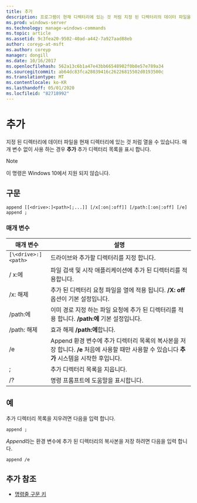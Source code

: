 ```yaml
---
title: 추가
description: 프로그램이 현재 디렉터리에 있는 것 처럼 지정 된 디렉터리의 데이터 파일을 열 수 있도록 하는 추가 명령에 대 한 참조 항목입니다.
ms.prod: windows-server
ms.technology: manage-windows-commands
ms.topic: article
ms.assetid: 9c3fea20-9502-40ad-a442-7a927aad88eb
author: coreyp-at-msft
ms.author: coreyp
manager: dongill
ms.date: 10/16/2017
ms.openlocfilehash: 562a13c6b1a47e43bb66548902f0b8e57e789a34
ms.sourcegitcommit: ab64dc83fca28039416c26226815502d0193500c
ms.translationtype: MT
ms.contentlocale: ko-KR
ms.lasthandoff: 05/01/2020
ms.locfileid: "82718992"
---
```

# <a name="append"></a>추가

지정 된 디렉터리에 데이터 파일을 현재 디렉터리에 있는 것 처럼 열을 수 있습니다. 매개 변수 없이 사용 하는 경우 **추가** 추가 디렉터리 목록을 표시 합니다.

> [!NOTE]
> 이 명령은 Windows 10에서 지원 되지 않습니다.

## <a name="syntax"></a>구문

```
append [[<drive>:]<path>[;...]] [/x[:on|:off]] [/path:[:on|:off] [/e]
append ;
```

### <a name="parameters"></a>매개 변수

| 매개 변수 | 설명 |
| --------- | ----------- |
| `[\<drive>:]<path>` | 드라이브와 추가할 디렉터리를 지정 합니다. |
| / x:에 | 파일 검색 및 시작 애플리케이션에 추가 된 디렉터리를 적용합니다. |
| /x: 해제 | 추가 된 디렉터리 요청 파일을 열에 적용 됩니다. **/X: off** 옵션이 기본 설정입니다. |
| /path:에 | 이미 경로 지정 하는 파일 요청에 추가 된 디렉터리를 적용 합니다. **/path:에** 기본 설정입니다. |
| /path: 해제 | 효과 해제 **/path:에**합니다. |
| /e | Append 환경 변수에 추가 디렉터리 목록의 복사본을 저장 합니다. **/e** 처음에 사용할 때만 사용할 수 있습니다 **추가** 시스템을 시작한 후입니다. |
| ; | 추가 디렉터리 목록을 지웁니다. |
| /? | 명령 프롬프트에 도움말을 표시합니다. |

## <a name="examples"></a>예

추가 디렉터리 목록을 지우려면 다음을 입력 합니다.

```
append ;
```

*Append*라는 환경 변수에 추가 된 디렉터리의 복사본을 저장 하려면 다음을 입력 합니다.

```
append /e
```

## <a name="additional-references"></a>추가 참조

- [명령줄 구문 키](command-line-syntax-key.md)
